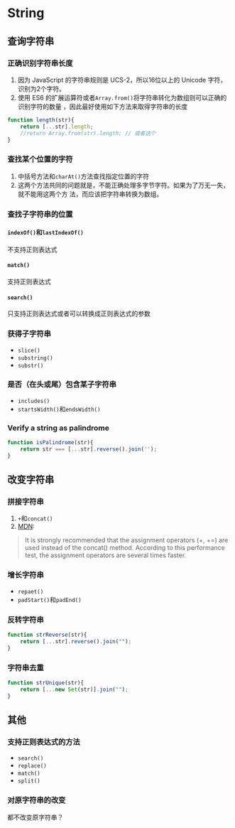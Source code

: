 # String

## 查询字符串
### 正确识别字符串长度
1. 因为 JavaScript 的字符串规则是 UCS-2，所以16位以上的 Unicode 字符，识别为2个字符。
2. 使用 ES6 的扩展运算符或者`Array.from()`将字符串转化为数组则可以正确的识别字符的数量
，因此最好使用如下方法来取得字符串的长度
```js
function length(str){
    return [...str].length;
    //return Array.from(str).length; // 或者这个
}
```

### 查找某个位置的字符
1. 中括号方法和`charAt()`方法查找指定位置的字符
2. 这两个方法共同的问题就是，不能正确处理多字节字符。如果为了万无一失，就不能用这两个方
法，而应该把字符串转换为数组。

### 查找子字符串的位置
#### `indexOf()`和`lastIndexOf()`
不支持正则表达式

#### `match()`
支持正则表达式

#### `search()`
只支持正则表达式或者可以转换成正则表达式的参数

### 获得子字符串
* `slice()`
* `substring()`
* `substr()`

### 是否（在头或尾）包含某子字符串
* `includes()`
* `startsWidth()`和`endsWidth()`

### Verify a string as palindrome
```js
function isPalindrome(str){
    return str === [...str].reverse().join('');
}
```


## 改变字符串
### 拼接字符串
1. `+`和`concat()`
2. [MDN](https://developer.mozilla.org/en-US/docs/Web/JavaScript/Reference/Global_Objects/String/concat):
>It is strongly recommended that the assignment operators (+, +=) are used
instead of the concat() method. According to this performance test,
the assignment operators are several times faster.

### 增长字符串
* `repaet()`
* `padStart()`和`padEnd()`

### 反转字符串
```js
function strReverse(str){
    return [...str].reverse().join("");
}
```

### 字符串去重
```js
function strUnique(str){
    return [...new Set(str)].join("");
}
```


## 其他
### 支持正则表达式的方法
* `search()`
* `replace()`
* `match()`
* `split()`

### 对原字符串的改变
都不改变原字符串？
